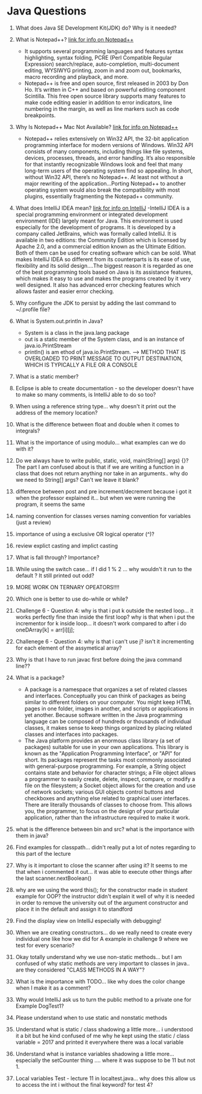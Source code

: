 # Java Questions

1. What does Java SE Development Kit(JDK) do? Why is it needed? 
2. What is Notepad++? 
	[link for info on Notepad++](https://www.cleverfiles.com/howto/notepad-mac.html)
	- It supports several programming languages and features syntax highlighting, syntax folding, PCRE (Perl Compatible Regular Expression) search/replace, auto-completion, multi-document editing, WYSIWYG printing, zoom in and zoom out, bookmarks, macro recording and playback, and more.
	- Notepad++ is free and open source, first released in 2003 by Don Ho. It’s written in C++ and based on powerful editing component Scintilla. This free open source library supports many features to make code editing easier in addition to error indicators, line numbering in the margin, as well as line markers such as code breakpoints. 
3. Why Is Notepad++ Mac Not Available?
	[link for info on Notepad++](https://www.cleverfiles.com/howto/notepad-mac.html)
	- Notepad++ relies extensively on Win32 API, the 32-bit application programming interface for modern versions of Windows. Win32 API consists of many components, including things like file systems, devices, processes, threads, and error handling. It’s also responsible for that instantly recognizable Windows look and feel that many long-term users of the operating system find so appealing. In short, without Win32 API, there’s no Notepad++. At least not without a major rewriting of the application...Porting Notepad++ to another operating system would also break the compatibility with most plugins, essentially fragmenting the Notepad++ community.
4. What does IntelliJ IDEA mean? 
	[link for info on IntelliJ](https://www.techopedia.com/definition/7755/intellij-idea)
	-IntelliJ IDEA is a special programming environment or integrated development environment (IDE) largely meant for Java. This environment is used especially for the development of programs. It is developed by a company called JetBrains, which was formally called IntelliJ. It is available in two editions: the Community Edition which is licensed by Apache 2.0, and a commercial edition known as the Ultimate Edition. Both of them can be used for creating software which can be sold. What makes IntelliJ IDEA so different from its counterparts is its ease of use, flexibility and its solid design....The biggest reason it is regarded as one of the best programming tools based on Java is its assistance features, which makes it easy to use and makes the programs created by it very well designed. It also has advanced error checking features which allows faster and easier error checking.	
5. Why configure the JDK to persist by adding the last command to ~/.profile file? 

6. What is System.out.println in Java? 
	- System is a class in the java.lang package 
	- out is a static member of the System class, and is an instance of java.io.PrintStream
	- println() is am ethod of java.io.PrintStream. 
		--> METHOD THAT IS OVERLOADED TO PRINT MESSAGE TO OUTPUT DESTINATION, WHICH IS TYPICALLY A FILE OR A CONSOLE
7. What is a static member?
8. Eclipse is able to create documentation - so the developer doesn't have to make so many comments, is IntelliJ able to do so too? 
9. When using a reference string type... why doesn't it print out the address of the memory location? 
10. What is the difference between float and double when it comes to integrals? 
11. What is the importance of using modulo... what examples can we do with it? 
12. Do we always have to write public, static, void, main(String[] args) {}? The part I am confused about is that if we are writing a function in a class that does not return anything nor take in an arguments.. why do we need to String[] args? Can't we leave it blank? 
13. difference between post and pre increment/decrement because i got it when the professor explained it... but when we were running the program, it seems the same
14. naming convention for classes verses naming convention for variables (just a review)
15. importance of using a exclusive OR logical operator (^)? 
16. review explict casting and implict casting
17. What is fall through? Importance? 
18. While using the switch case... if I did 1 % 2 ... why wouldn't it run to the default ? It still printed out odd? 
19. MORE WORK ON TERNARY OPEATORS!!!! 
20. Which one is better to use do-while or while?
21. Challenge 6 - Question 4: why is that i put k outside the nested loop... it works perfectly fine than inside the first loop? why is that when i put the incrementor for k inside loop... it doesn't work compared to after i do oneDArray[k] = arr[i][j]; 
22. Challenege 6 - Question 4: why is that i can't use j? isn't it incrementing for each element of the assymetical array? 
23. Why is that I have to run javac first before doing the java command line??
24. What is a package? 
	- A package is a namespace that organizes a set of related classes and interfaces. Conceptually you can think of packages as being similar to different folders on your computer. You might keep HTML pages in one folder, images in another, and scripts or applications in yet another. Because software written in the Java programming language can be composed of hundreds or thousands of individual classes, it makes sense to keep things organized by placing related classes and interfaces into packages.
	- The Java platform provides an enormous class library (a set of packages) suitable for use in your own applications. This library is known as the "Application Programming Interface", or "API" for short. Its packages represent the tasks most commonly associated with general-purpose programming. For example, a String object contains state and behavior for character strings; a File object allows a programmer to easily create, delete, inspect, compare, or modify a file on the filesystem; a Socket object allows for the creation and use of network sockets; various GUI objects control buttons and checkboxes and anything else related to graphical user interfaces. There are literally thousands of classes to choose from. This allows you, the programmer, to focus on the design of your particular application, rather than the infrastructure required to make it work.
25. what is the difference between bin and src? what is the importance with them in java? 
26. Find examples for classpath... didn't really put a lot of notes regarding to this part of the lecture 
27. Why is it important to close the scanner after using it? It seems to me that when i commented it out... it was able to execute other things after the last scanner.nextBoolean()
28. why are we using the word this(); for the constructor made in student example for OOP? the instructor didn't explain it well of why it is needed in order to remove the university out of the argument constructor and place it in the default and assign it to standford
29. Find the display view on IntelliJ especially with debugging!
30. When we are creating constructors... do we really need to create every individual one like how we did for A example in challenge 9 where we test for every scenario? 
31. Okay totally understand why we use non-static methods... but I am confused of why static methods are very important to classes in java.. are they considered "CLASS METHODS IN A WAY"?
32. What is the importance with TODO... like why does the color change when I make it as a comment? 
33. Why would IntelliJ ask us to turn the public method to a private one for Example DogTest1? 
34. Please understand when to use static and nonstatic methods 
35. Understand what is static / class shadowing a little more... i understood it a bit but he kind confused of me why he kept using the static / class variable = 2017 and printed it everywhere there was a local variable 
36. Understand what is instance variables shadowing a little more... especially the setCounter thing .... where it was suppose to be 11 but not 1. 
37. Local variables Test - lecture 11 in localtest.java... why does this allow us to access the int i without the final keyword? for test 4? 